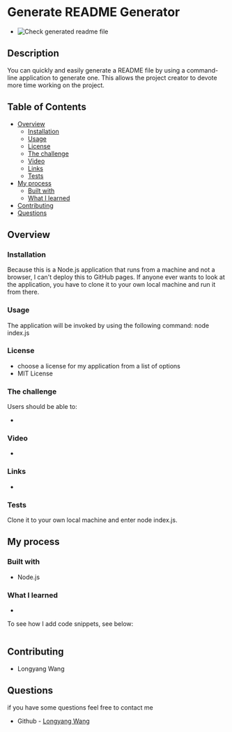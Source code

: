 # Generate README Generator 
- ![Check generated readme file]("https://github.com/YangLongWang/Professional-README-Generator/tree/feature/license/dist/README.md")
## Description 
You can quickly and easily generate a README file by using a command-line application to generate one. This allows the project creator to devote more time working on the project.

## Table of Contents 
- [Overview](#overview)
  - [Installation](#installation)
  - [Usage](#usage)
  - [License](#license)
  - [The challenge](#the-challenge)
  - [Video](#video)
  - [Links](#links)
  - [Tests](#tests)
- [My process](#my-process)
  - [Built with](#built-with)
  - [What I learned](#what-i-learned)
- [Contributing](#contributing)
- [Questions](#questions)

## Overview
### Installation 
Because this is a Node.js application that runs from a machine and not a browser, I can't deploy this to GitHub pages. If anyone ever wants to look at the application, you have to clone it to your own local machine and run it from there.

### Usage 
The application will be invoked by using the following command: node index.js

### License 
- choose a license for my application from a list of options
- MIT License

### The challenge

Users should be able to:

- 

### Video
- 

### Links

- 

### Tests 
Clone it to your own local machine and enter node index.js.

## My process

### Built with

- Node.js

### What I learned

- 

To see how I add code snippets, see below:

```JS

```

## Contributing 
- Longyang Wang

## Questions
if you have some questions feel free to contact me
- Github - [Longyang Wang](https://github.com/YangLongWang)
